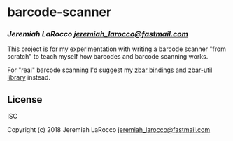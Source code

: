 # barcode-scanner
### _Jeremiah LaRocco <jeremiah_larocco@fastmail.com>_

This project is for my experimentation with writing a barcode scanner "from scratch"  to teach myself how barcodes and barcode scanning works.

For "real" barcode scanning I'd suggest my [zbar bindings](https://github.com/jl2/zbar/) and [zbar-util library](https://github.com/jl2/zbar-utils/) instead.



## License

ISC


Copyright (c) 2018 Jeremiah LaRocco <jeremiah_larocco@fastmail.com>


